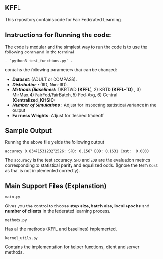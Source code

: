 ## KFFL
This repository contains code for Fair Federated Learning


## Instructions for Running the code:

The code is modular and the simplest way to run the code is to use the following command in the terminal

    - `python3 test_functions.py` . 

 contains the following parameters that can be changed:

 - ***Dataset***: (ADULT or COMPASS). 
 - ***Distribution :***  (IID, Non-IID).
 - ***Methods (Baselines):*** 1)KRTWD **(KFFL)**,  2) KRTD **(KFFL-TD)** , 3) MinMax,4) FairFed/FairBatch, 5) Fed-Avg, 6) Central **(Centralized_KHSIC)**
 - ***Number of Simulations*** : Adjust for inspecting statistical variance in the output
 -   **Fairness Weights**: Adjust for desired tradeoff

## Sample Output

Running the above file yields the following output 

    accuracy 0.8347153123272526: SPD: 0.1567 EOD: 0.1631 Cost:  0.0000

The `accuracy` is the test accuracy.  `SPD` and `EOD`  are the evaluation metrics corresponding to statistical parity and equalized odds. (Ignore the term `Cost` as that is not implemented correctly).

## Main Support Files (Explanation)

    main.py  
Gives you the control to choose **step size, batch size, local epochs** and **number of clients** in the federated learning process.

    methods.py
Has all the methods (KFFL and baselines) implemented.

    kernel_utils.py
Contains the implementation for helper functions, client and server methods.


